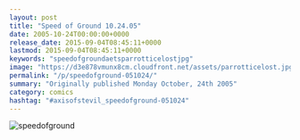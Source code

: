 ```yaml
---
layout: post
title: "Speed of Ground 10.24.05"
date: 2005-10-24T00:00:00+0000
release_date: 2015-09-04T08:45:11+0000
lastmod: 2015-09-04T08:45:11+0000
keywords: "speedofgroundaetsparrotticelostjpg"
image: "https://d3e878vmunx8cm.cloudfront.net/assets/parrotticelost.jpg"
permalink: "/p/speedofground-051024/"
summary: "Originally published Monday October, 24th 2005"
category: comics
hashtag: "#axisofstevil_speedofground-051024"
---
```


![speedofground](https://d3e878vmunx8cm.cloudfront.net/assets/parrotticelost.jpg)
